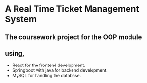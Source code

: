 # A Real Time Ticket Management System

## The coursework project for the OOP module
## using,
- React for the frontend development.
- Springboot with java for backend development.
- MySQL for handling the database.
